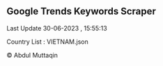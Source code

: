 

## Google Trends Keywords Scraper 
 
Last Update 30-06-2023 , 15:55:13

Country List :
VIETNAM.json



© Abdul Muttaqin 
